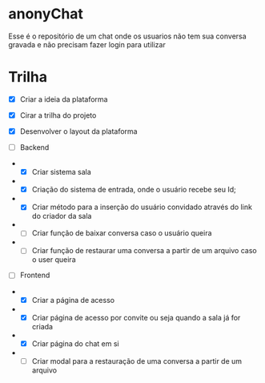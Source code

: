 # anonyChat
Esse é o repositório de um chat onde os usuarios não tem sua conversa gravada e não precisam fazer login para utilizar

# Trilha

- [X] Criar a ideia da plataforma
- [X] Cirar a trilha do projeto
- [X] Desenvolver o layout da plataforma

- [ ] Backend
- - [X] Criar sistema sala
- - [X] Criação do sistema de entrada, onde o usuário recebe seu Id;
- - [X] Criar método para a inserção do usuário convidado através do link do criador da sala
- - [ ] Criar função de baixar conversa caso o usuário queira
- - [ ] Criar função de restaurar uma conversa a partir de um arquivo caso o user queira

- [ ] Frontend
 - - [X] Criar a página de acesso
 - - [X] Criar página de acesso por convite ou seja quando a sala já for criada
 - - [X] Criar página do chat em si
 - - [ ] Criar modal para a restauração de uma conversa a partir de um arquivo
